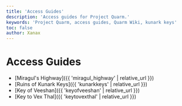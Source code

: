 ```yaml
---
title: 'Access Guides'
description: 'Access guides for Project Quarm.'
keywords: 'Project Quarm, access guides, Quarm Wiki, kunark keys'
toc: false
author: Xanax
---
```


# Access Guides

- [Miragul's Highway]({{ 'miragul_highway' | relative_url }})
- [Ruins of Kunark Keys]({{ 'kunarkkeys' | relative_url }})
- [Key of Veeshan]({{ 'keyofveeshan' | relative_url }})
- [Key to Vex Thal]({{ 'keytovexthal' | relative_url }})